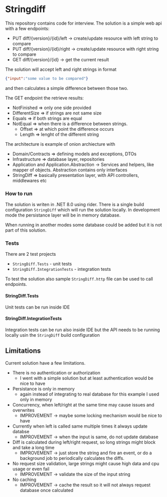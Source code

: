 # Stringdiff

This repository contains code for interview. The solution is a simple web api with a few endpoints: 

- PUT diff/{version}/{id}/left -> create/update resource with left string to compare
- PUT diff/{version}/{id}/right -> create/update resource with right string to compare
- GET diff/{version}/{id} -> get the current result

The solution will accept left and right strings in format 

```json
{"input":"some value to be compared"}
```

and then calculates a simple difference between those two. 

The GET endpoint the retrieve results:

- NotFinished => only one side provided
- DifferentSize => if strings are not same size
- Equals => if both strings are equal
- NotEqual => when there is a difference between strings. 
    - Offset => at which point the difference occurs
    - Length => lenght of the different string

The architecture is example of onion archiecture with 
- Domain/Contracts => defining models and exceptions, DTOs
- Infrastructure => database layer, repositories
- Application and Application.Abstraction -> Services and helpers, like mapper of objects. Abstraction contains only interfaces
- StringDiff => basically presentation layer, with API controllers, middlewares etc

### How to run

The solution is writen in .NET 8.0 using rider. There is a single build configuration ```StringDiff``` which will run the solution locally. In development mode the persistance layer will be in memory database.

When running in another modes some database could be added but it is not part of this solution.

### Tests

There are 2 test projects
- ```StringDiff.Tests``` - unit tests
- ```StringDiff.IntegrationTests``` - integration tests 

To test the solution also sample ```StringDiff.http``` file can be used to call endpoints.

#### StringDiff.Tests

Unit tests can be run inside IDE 

#### StringDiff.IntegrationTests

Integration tests can be run also inside IDE but the API needs to be running locally usin the ```StringDiff``` build configuration


## Limitations

Current solution have a few limitations. 

- There is no authentication or authorization
    - I went with a simple solution but at least authentication would be nice to have
- Persistance is only in memory
    - again instead of integrating to real database for this example I used only in memory
- Concurrency, when left/right at the same time may cause issues and overwrites
    - IMPROVEMENT -> maybe some locking mechanism would be nice to have
- Currently when left is called same multiple times it always update databse
    - IMPROVEMENT -> when the input is same, do not update database
- Diff is calculated during left/right request, so long strings might block and take a long time
    - IMPROVEMENT -> just store the string and fire an event, or do a background job to periodically calculates the diffs.
- No request size validation, large strings might cause high data and cpu usage or even fail
    - IMPROVEMENT -> validate the size of the input string
- No caching
    - IMPROVEMENT -> cache the result so it will not always request database once calculated
